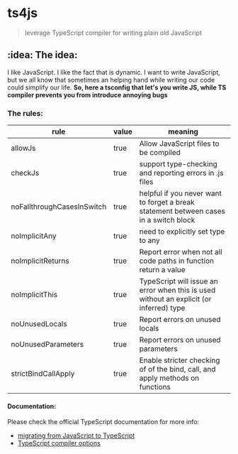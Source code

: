 # ts4js
>leverage TypeScript compiler for writing plain old JavaScript

## :idea: The idea:

I like JavaScript. I like the fact that is dynamic. I want to write JavaScript,
but we all know that sometimes an helping hand while writing our code could
simplify our life. **So, here a tsconfig that let's you write JS, while TS
compiler prevents you from introduce annoying bugs**

### The rules:

| rule | value | meaning |
|----|----|----|
| allowJs | true | Allow JavaScript files to be compiled |
| checkJs | true | support type-checking and reporting errors in .js files |
| noFallthroughCasesInSwitch | true | helpful if you never want to forget a break statement between cases in a switch block |
| noImplicitAny | true | need to explicitly set type to any |
| noImplicitReturns | true | Report error when not all code paths in function return a value |
| noImplicitThis | true | TypeScript will issue an error when this is used without an explicit (or inferred) type |
| noUnusedLocals | true | Report errors on unused locals |
| noUnusedParameters | true | Report errors on unused parameters |
| strictBindCallApply | true | Enable stricter checking of of the bind, call, and apply methods on functions |

#### Documentation:

Please check the official TypeScript documentation for more info:
* [migrating from JavaScript to TypeScript](https://www.typescriptlang.org/docs/handbook/migrating-from-javascript.html)
* [TypeScript compiler options](https://www.typescriptlang.org/docs/handbook/compiler-options.html)
